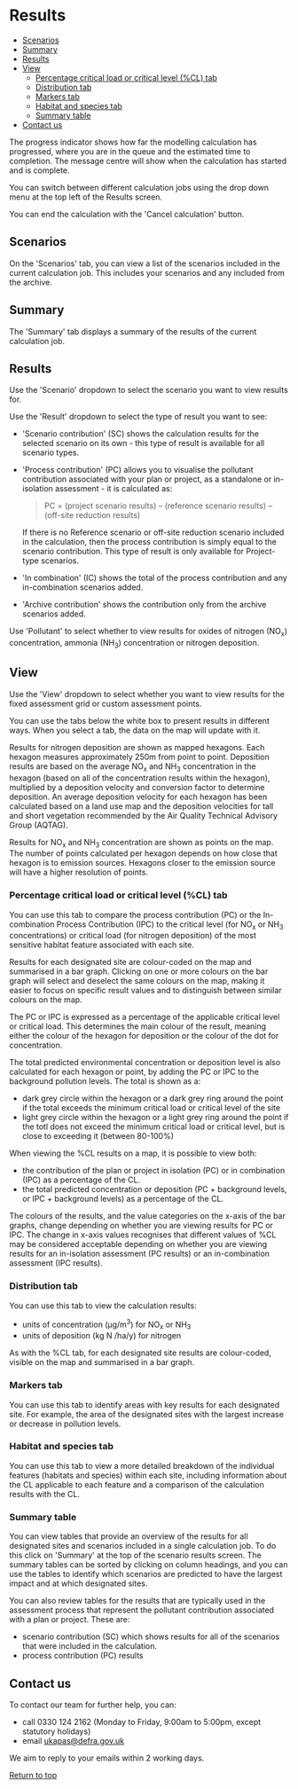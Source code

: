 <div id='top'></div>

# Results

- [Scenarios](#section1)
- [Summary](#section2)
- [Results](#section3)
- [View](#section4)
    - [Percentage critical load or critical level (%CL) tab](#section4a)
    - [Distribution tab](#section4b)
    - [Markers tab](#section4c)
    - [Habitat and species tab](#section4d)
    - [Summary table](#section4e)
- [Contact us](#section5)

The progress indicator shows how far the modelling calculation has progressed, where you are in the queue and the estimated time to completion. The message centre will show when the calculation has started and is complete.

You can switch between different calculation jobs using the drop down menu at the top left of the Results screen. 

You can end the calculation with the 'Cancel calculation' button.

<div id='section1'></div>

## Scenarios

On the 'Scenarios' tab, you can view a list of the scenarios included in the current calculation job. This includes your scenarios and any included from the archive.

<div id='section2'></div>

## Summary

The 'Summary' tab displays a summary of the results of the current calculation job.

<div id='section3'></div>

## Results

Use the 'Scenario' dropdown to select the scenario you want to view results for.

Use the 'Result' dropdown to select the type of result you want to see:
- 'Scenario contribution' (SC) shows the calculation results for the selected scenario on its own - this type of result is available for all scenario types.
- 'Process contribution' (PC) allows you to visualise the pollutant contribution associated with your plan or project, as a standalone or in-isolation assessment - it is calculated as:

  > PC = (project scenario results) – (reference scenario results) – (off-site reduction results)

  If there is no Reference scenario or off-site reduction scenario included in the calculation, then the process contribution is simply equal to the scenario contribution. This type of result is only available for Project-type scenarios.

- 'In combination' (IC) shows the total of the process contribution and any in-combination scenarios added.
- 'Archive contribution' shows the contribution only from the archive scenarios added.

Use 'Pollutant' to select whether to view results for oxides of nitrogen (NO<sub>x</sub>) concentration, ammonia (NH<sub>3</sub>) concentration or nitrogen deposition.

<div id='section4'></div>

## View

Use the 'View' dropdown to select whether you want to view results for the fixed assessment grid or custom assessment points.

You can use the tabs below the white box to present results in different ways. When you select a tab, the data on the map will update with it.

Results for nitrogen deposition are shown as mapped hexagons. Each hexagon measures approximately 250m from point to point. Deposition results are based on the average NO<sub>x</sub> and NH<sub>3</sub> concentration in the hexagon (based on all of the concentration results within the hexagon), multiplied by a deposition velocity and conversion factor to determine deposition. An average deposition velocity for each hexagon has been calculated based on a land use map and the deposition velocities for tall and short vegetation recommended by the Air Quality Technical Advisory Group (AQTAG).

Results for NO<sub>x</sub> and NH<sub>3</sub> concentration are shown as points on the map. The number of points calculated per hexagon depends on how close that hexagon is to emission sources. Hexagons closer to the emission source will have a higher resolution of points.

<div id='section4a'></div>

### Percentage critical load or critical level (%CL) tab

You can use this tab to compare the process contribution (PC) or the In-combination Process Contribution (IPC) to the critical level (for NO<sub>x</sub> or NH<sub>3</sub> concentrations) or critical load (for nitrogen deposition) of the most sensitive habitat feature associated with each site.

Results for each designated site are colour-coded on the map and summarised in a bar graph. Clicking on one or more colours on the bar graph will select and deselect the same colours on the map, making it easier to focus on specific result values and to distinguish between similar colours on the map.

The PC or IPC is expressed as a percentage of the applicable critical level or critical load. This determines the main colour of the result, meaning either the colour of the hexagon for deposition or the colour of the dot for concentration.

The total predicted environmental concentration or deposition level is also calculated for each hexagon or point, by adding the PC or IPC to the background pollution levels. The total is shown as a:
- dark grey circle within the hexagon or a dark grey ring around the point if the total exceeds the minimum critical load or critical level of the site
- light grey circle within the hexagon or a light grey ring around the point if the totl does not exceed the minimum critical load or critical level, but is close to exceeding it (between 80-100%)

When viewing the %CL results on a map, it is possible to view both:
- the contribution of the plan or project in isolation (PC) or in combination (IPC) as a percentage of the CL.
- the total predicted concentration or deposition (PC + background levels, or IPC + background levels) as a percentage of the CL.

The colours of the results, and the value categories on the x-axis of the bar graphs, change depending on whether you are viewing results for PC or IPC. The change in x-axis values recognises that different values of %CL may be considered acceptable depending on whether you are viewing results for an in-isolation assessment (PC results) or an in-combination assessment (IPC results).

<div id='section4b'></div>

### Distribution tab

You can use this tab to view the calculation results:
- units of concentration (μg/m<sup>3</sup>) for NO<sub>x</sub> or NH<sub>3</sub>
- units of deposition (kg N /ha/y) for nitrogen

As with the %CL tab, for each designated site results are colour-coded, visible on the map and summarised in a bar graph.

<div id='section4c'></div>

### Markers tab

You can use this tab to identify areas with key results for each designated site. For example, the area of the designated sites with the largest increase or decrease in pollution levels.

<div id='section4d'></div>

### Habitat and species tab

You can use this tab to view a more detailed breakdown of the individual features (habitats and species) within each site, including information about the CL applicable to each feature and a comparison of the calculation results with the CL.

<div id='section4e'></div>

### Summary table

You can view tables that provide an overview of the results for all designated sites and scenarios included in a single calculation job. To do this click on 'Summary' at the top of the scenario results screen. The summary tables can be sorted by clicking on column headings, and you can use the tables to identify which scenarios are predicted to have the largest impact and at which designated sites.

You can also review tables for the results that are typically used in the assessment process that represent the pollutant contribution associated with a plan or project. These are:
- scenario contribution (SC) which shows results for all of the scenarios that were included in the calculation.
- process contribution (PC) results

<div id='section5'></div>

## Contact us

To contact our team for further help, you can:
- call 0330 124 2162 (Monday to Friday, 9:00am to 5:00pm, except statutory holidays)
- email ukapas@defra.gov.uk

We aim to reply to your emails within 2 working days.

[Return to top](#top)
